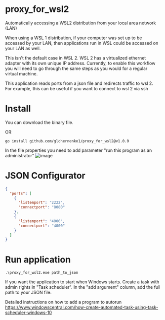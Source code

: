 # proxy_for_wsl2
Automatically accessing a WSL2 distribution from your local area network (LAN)

When using a WSL 1 distribution, if your computer was set up to be accessed by your LAN, then applications run in WSL could be accessed on your LAN as well.

This isn't the default case in WSL 2. WSL 2 has a virtualized ethernet adapter with its own unique IP address. Currently, to enable this workflow you will need to go through the same steps as you would for a regular virtual machine.

This application reads ports from a json file and redirects traffic to wsl 2. For example, this can be useful if you want to connect to wsl 2 via ssh

# Install
You can download the binary file.

OR
```
go install github.com/glchernenko1/proxy_for_wsl2@v1.0.0
```
In the file properties you need to add parameter "run this program as an administrator"
![image](https://user-images.githubusercontent.com/42982650/201486929-cf8cda45-a772-45f0-a389-b6fa72562973.png)

# JSON Configurator
```JSON
{
  "ports": [
    {
      "listenport": "2222",
      "connectport": "8080"
    },
    {
      "listenport": "4000",
      "connectport": "4000"
    }
  ]
}
```

# Run application

```
.\proxy_for_wsl2.exe path_to_json
```
If you want the application to start when Windows starts. Create a task with admin rights in "Task scheduler". In the "add argument" column, add the full path to your JSON file. 

Detailed instructions on how to add a program to autorun https://www.windowscentral.com/how-create-automated-task-using-task-scheduler-windows-10
